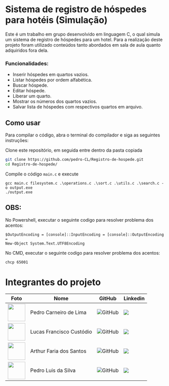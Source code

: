 # Sistema de registro de hóspedes para hotéis (Simulação)
 Este é um trabalho em grupo desenvolvido em linguagem C, o qual simula um sistema de registro de hóspedes para um hotel. Para a realização deste projeto foram utilizado conteúdos tanto abordados em sala de aula quanto adquiridos fora dela.

### Funcionalidades:

- Inserir hóspedes em quartos vazios.
- Listar hóspedes por ordem alfabética.
- Buscar hóspede.
- Editar hóspede.
- Liberar um quarto.
- Mostrar os números dos quartos vazios.
- Salvar lista de hóspedes com respectivos quartos em arquivo.

## Como usar

Para compilar o código, abra o terminal do compilador e siga as seguintes instruções:

Clone este repositório, em seguida entre dentro da pasta copiada

```bash
git clone https://github.com/pedro-CL/Registro-de-hospede.git
cd Registro-de-hospede/
```
Compile o código `main.c` e execute
```
gcc main.c filesystem.c .\operations.c .\sort.c .\utils.c .\search.c -o output.exe
./output.exe
```
## OBS:

No Powershell, executar o seguinte codigo para resolver problema dos acentos:

```
$OutputEncoding = [console]::InputEncoding = [console]::OutputEncoding =
New-Object System.Text.UTF8Encoding
```

No CMD, executar o seguinte codigo para resolver problema dos acentos:

```
chcp 65001
```

 # Integrantes do projeto
 
| Foto | Nome | GitHub | Linkedin |
| ------ | ---- | ------ |--------- |
| <img src="https://media.licdn.com/dms/image/D4D03AQFPHwofyIH4Sw/profile-displayphoto-shrink_800_800/0/1701553141096?e=1720051200&v=beta&t=4opJbA9HxBOvEVeJxJhEnSmi5Sp2a9RDwcQrgSVbpJM" width="55" height="55"> | Pedro Carneiro de Lima | ![GitHub](https://img.shields.io/badge/github-%23121011.svg?style=for-the-badge&logo=github&logoColor=white) | <a href="https://www.linkedin.com/in/pedro-carneiro-lima/"><img src="https://img.shields.io/badge/linkedin-%230077B5.svg?style=for-the-badge&logo=linkedin&logoColor=white" target="_blanck"></a> |
| <img src="https://media.licdn.com/dms/image/D4D03AQFgbE0r-V-aGg/profile-displayphoto-shrink_800_800/0/1707582136102?e=1720051200&v=beta&t=-j4-E4zCzr_baVQJzKnqQTvE2B7mnxGY4yUwpcdnQTg" width="55" height="55"> | Lucas Francisco Custódio | ![GitHub](https://img.shields.io/badge/github-%23121011.svg?style=for-the-badge&logo=github&logoColor=white) | <a href="https://www.linkedin.com/in/afslucass/"><img src="https://img.shields.io/badge/linkedin-%230077B5.svg?style=for-the-badge&logo=linkedin&logoColor=white" target="_blanck"></a> |
| <img src="https://avatars.githubusercontent.com/u/133895618?v=4" width="55" height="55"> |  Arthur Faria dos Santos | ![GitHub](https://img.shields.io/badge/github-%23121011.svg?style=for-the-badge&logo=github&logoColor=white) | <a href="https://www.linkedin.com/in/pedro-carneiro-lima/"><img src="https://img.shields.io/badge/linkedin-%230077B5.svg?style=for-the-badge&logo=linkedin&logoColor=white" target="_blanck"></a> |
| <img src="" width="55" height="55"> | Pedro Luis da Silva | ![GitHub](https://img.shields.io/badge/github-%23121011.svg?style=for-the-badge&logo=github&logoColor=white) | <a href="https://www.linkedin.com/in/pedro-carneiro-lima/"><img src="https://img.shields.io/badge/linkedin-%230077B5.svg?style=for-the-badge&logo=linkedin&logoColor=white" target="_blanck"></a> |


